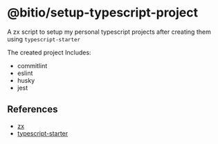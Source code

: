 # @bitio/setup-typescript-project

A zx script to setup my personal typescript projects after creating them using
`typescript-starter`

The created project Includes:

- commitlint
- eslint
- husky
- jest

## References

- [zx](https://github.com/google/zx)
- [typescript-starter](https://github.com/bitjson/typescript-starter)